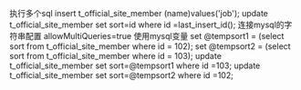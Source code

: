 执行多个sql
insert t_official_site_member (name)values('job');
update t_official_site_member set sort=id where id =last_insert_id();
连接mysql的字符串配置  allowMultiQueries=true
使用mysql变量
set @tempsort1 = (select sort from t_official_site_member where id = 102);
set @tempsort2 = (select sort from t_official_site_member where id = 103);
update t_official_site_member set sort=@tempsort1 where id =103;
update t_official_site_member set sort=@tempsort2 where id =102;